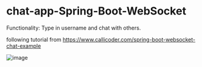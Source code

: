 # chat-app-Spring-Boot-WebSocket

Functionality: 
Type in username and chat with others.

following tutorial from https://www.callicoder.com/spring-boot-websocket-chat-example

![image](https://user-images.githubusercontent.com/67276343/210255660-bea0ce35-7c6f-4b8b-a476-b5b953391d06.png)
